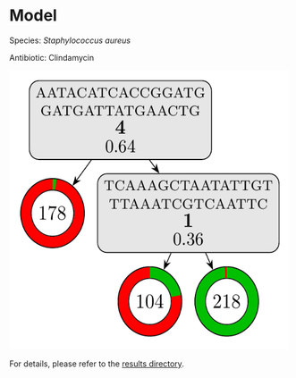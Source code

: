 
# Model

Species: *Staphylococcus aureus*

Antibiotic: Clindamycin

<img src="./model.png" width=500 height=500 />

For details, please refer to the [results directory](../../../../../results/cart_b/staphylococcus%20aureus/clindamycin/repeat_7/).

